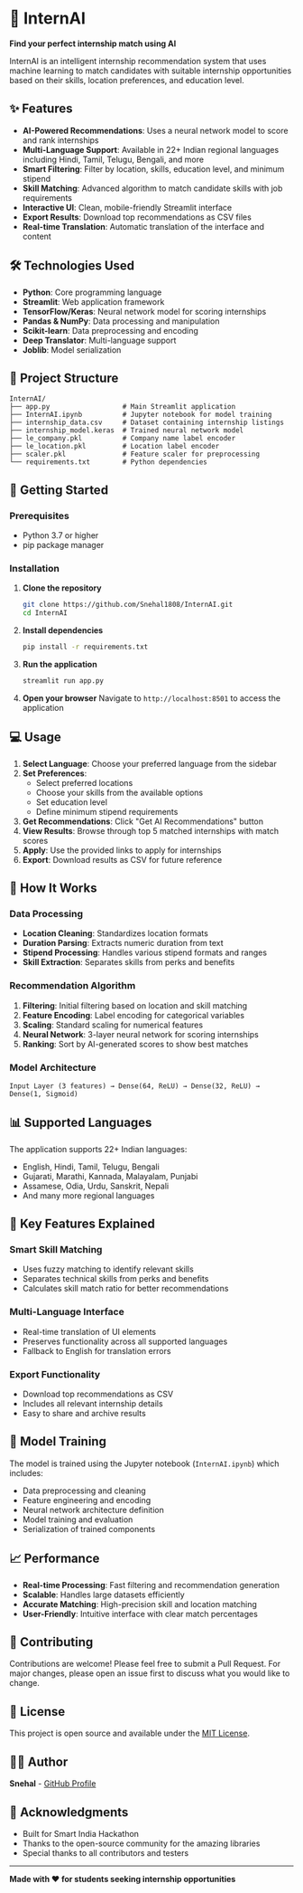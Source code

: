 # 🚀 InternAI

**Find your perfect internship match using AI**

InternAI is an intelligent internship recommendation system that uses machine learning to match candidates with suitable internship opportunities based on their skills, location preferences, and education level.

## ✨ Features

- **AI-Powered Recommendations**: Uses a neural network model to score and rank internships
- **Multi-Language Support**: Available in 22+ Indian regional languages including Hindi, Tamil, Telugu, Bengali, and more
- **Smart Filtering**: Filter by location, skills, education level, and minimum stipend
- **Skill Matching**: Advanced algorithm to match candidate skills with job requirements
- **Interactive UI**: Clean, mobile-friendly Streamlit interface
- **Export Results**: Download top recommendations as CSV files
- **Real-time Translation**: Automatic translation of the interface and content

## 🛠 Technologies Used

- **Python**: Core programming language
- **Streamlit**: Web application framework
- **TensorFlow/Keras**: Neural network model for scoring internships
- **Pandas & NumPy**: Data processing and manipulation
- **Scikit-learn**: Data preprocessing and encoding
- **Deep Translator**: Multi-language support
- **Joblib**: Model serialization

## 📁 Project Structure

```
InternAI/
├── app.py                  # Main Streamlit application
├── InternAI.ipynb          # Jupyter notebook for model training
├── internship_data.csv     # Dataset containing internship listings
├── internship_model.keras  # Trained neural network model
├── le_company.pkl          # Company name label encoder
├── le_location.pkl         # Location label encoder
├── scaler.pkl              # Feature scaler for preprocessing
└── requirements.txt        # Python dependencies
```

## 🚀 Getting Started

### Prerequisites

- Python 3.7 or higher
- pip package manager

### Installation

1. **Clone the repository**
   ```bash
   git clone https://github.com/Snehal1808/InternAI.git
   cd InternAI
   ```

2. **Install dependencies**
   ```bash
   pip install -r requirements.txt
   ```

3. **Run the application**
   ```bash
   streamlit run app.py
   ```

4. **Open your browser**
   Navigate to `http://localhost:8501` to access the application

## 💻 Usage

1. **Select Language**: Choose your preferred language from the sidebar
2. **Set Preferences**: 
   - Select preferred locations
   - Choose your skills from the available options
   - Set education level
   - Define minimum stipend requirements
3. **Get Recommendations**: Click "Get AI Recommendations" button
4. **View Results**: Browse through top 5 matched internships with match scores
5. **Apply**: Use the provided links to apply for internships
6. **Export**: Download results as CSV for future reference

## 🧠 How It Works

### Data Processing
- **Location Cleaning**: Standardizes location formats
- **Duration Parsing**: Extracts numeric duration from text
- **Stipend Processing**: Handles various stipend formats and ranges
- **Skill Extraction**: Separates skills from perks and benefits

### Recommendation Algorithm
1. **Filtering**: Initial filtering based on location and skill matching
2. **Feature Encoding**: Label encoding for categorical variables
3. **Scaling**: Standard scaling for numerical features
4. **Neural Network**: 3-layer neural network for scoring internships
5. **Ranking**: Sort by AI-generated scores to show best matches

### Model Architecture
```
Input Layer (3 features) → Dense(64, ReLU) → Dense(32, ReLU) → Dense(1, Sigmoid)
```

## 📊 Supported Languages

The application supports 22+ Indian languages:
- English, Hindi, Tamil, Telugu, Bengali
- Gujarati, Marathi, Kannada, Malayalam, Punjabi
- Assamese, Odia, Urdu, Sanskrit, Nepali
- And many more regional languages

## 🎯 Key Features Explained

### Smart Skill Matching
- Uses fuzzy matching to identify relevant skills
- Separates technical skills from perks and benefits
- Calculates skill match ratio for better recommendations

### Multi-Language Interface
- Real-time translation of UI elements
- Preserves functionality across all supported languages
- Fallback to English for translation errors

### Export Functionality
- Download top recommendations as CSV
- Includes all relevant internship details
- Easy to share and archive results

## 🔧 Model Training

The model is trained using the Jupyter notebook (`InternAI.ipynb`) which includes:
- Data preprocessing and cleaning
- Feature engineering and encoding
- Neural network architecture definition
- Model training and evaluation
- Serialization of trained components

## 📈 Performance

- **Real-time Processing**: Fast filtering and recommendation generation
- **Scalable**: Handles large datasets efficiently
- **Accurate Matching**: High-precision skill and location matching
- **User-Friendly**: Intuitive interface with clear match percentages

## 🤝 Contributing

Contributions are welcome! Please feel free to submit a Pull Request. For major changes, please open an issue first to discuss what you would like to change.

## 📄 License

This project is open source and available under the [MIT License](LICENSE).

## 👨‍💻 Author

**Snehal** - [GitHub Profile](https://github.com/Snehal1808)

## 🙏 Acknowledgments

- Built for Smart India Hackathon
- Thanks to the open-source community for the amazing libraries
- Special thanks to all contributors and testers

---

**Made with ❤️ for students seeking internship opportunities**
